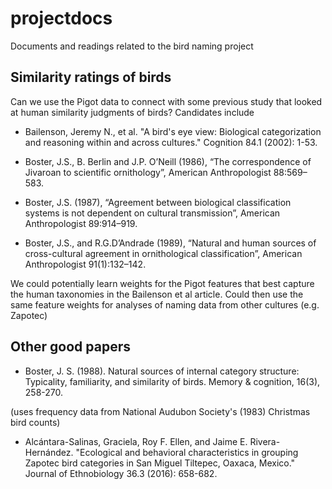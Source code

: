 # projectdocs

Documents and readings related to the bird naming project


## Similarity ratings of birds

Can we use the Pigot data to connect with some previous study that looked at human similarity judgments of birds? Candidates include

* Bailenson, Jeremy N., et al. "A bird's eye view: Biological categorization and reasoning within and across cultures." Cognition 84.1 (2002): 1-53.

* Boster, J.S., B. Berlin and J.P. O’Neill (1986), “The correspondence of Jivaroan to scientific ornithology”,
American Anthropologist 88:569–583.

* Boster, J.S. (1987), “Agreement between biological classification systems is not dependent on cultural transmission”,
American Anthropologist 89:914–919.

* Boster, J.S., and R.G.D’Andrade (1989), “Natural and human sources of cross-cultural agreement in ornithological
classification”, American Anthropologist 91(1):132–142.


We could potentially learn weights for the Pigot features that best capture the human taxonomies in the Bailenson et al article. Could then use the same feature weights for analyses of naming data from other cultures (e.g. Zapotec)

## Other good papers

* Boster, J. S. (1988). Natural sources of internal category structure: Typicality, familiarity, and similarity of birds. Memory & cognition, 16(3), 258-270.

(uses frequency data from National Audubon Society's (1983) Christmas bird counts)

* Alcántara-Salinas, Graciela, Roy F. Ellen, and Jaime E. Rivera-Hernández. "Ecological and behavioral characteristics in grouping Zapotec bird categories in San Miguel Tiltepec, Oaxaca, Mexico." Journal of Ethnobiology 36.3 (2016): 658-682.



